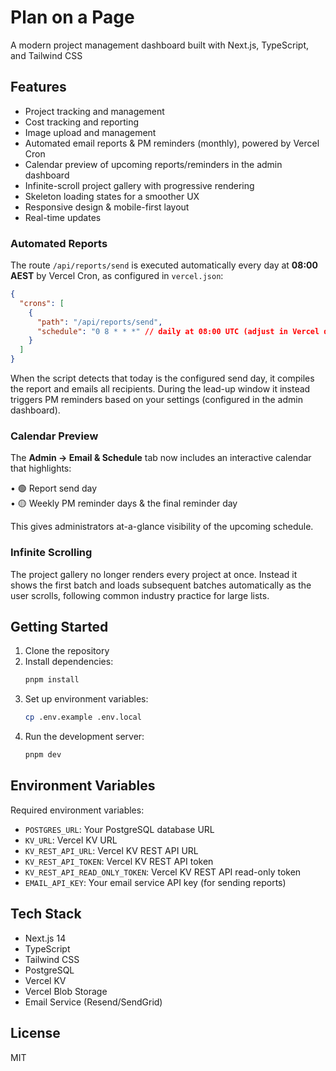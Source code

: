 # Plan on a Page

A modern project management dashboard built with Next.js, TypeScript, and Tailwind CSS

## Features

- Project tracking and management
- Cost tracking and reporting
- Image upload and management
- Automated email reports & PM reminders (monthly), powered by Vercel Cron
- Calendar preview of upcoming reports/reminders in the admin dashboard
- Infinite-scroll project gallery with progressive rendering
- Skeleton loading states for a smoother UX
- Responsive design & mobile-first layout
- Real-time updates

### Automated Reports

The route `/api/reports/send` is executed automatically every day at **08:00 AEST** by Vercel Cron, as configured in `vercel.json`:

```json
{
  "crons": [
    {
      "path": "/api/reports/send",
      "schedule": "0 8 * * *" // daily at 08:00 UTC (adjust in Vercel dashboard if needed)
    }
  ]
}
```

When the script detects that today is the configured send day, it compiles the report and emails all recipients. During the lead-up window it instead triggers PM reminders based on your settings (configured in the admin dashboard).

### Calendar Preview

The **Admin → Email & Schedule** tab now includes an interactive calendar that highlights:

•  🟢  Report send day  
•  🟡  Weekly PM reminder days & the final reminder day

This gives administrators at-a-glance visibility of the upcoming schedule.

### Infinite Scrolling

The project gallery no longer renders every project at once. Instead it shows the first batch and loads subsequent batches automatically as the user scrolls, following common industry practice for large lists.

## Getting Started

1. Clone the repository
2. Install dependencies:
   ```bash
   pnpm install
   ```
3. Set up environment variables:
   ```bash
   cp .env.example .env.local
   ```
4. Run the development server:
   ```bash
   pnpm dev
   ```

## Environment Variables

Required environment variables:
- `POSTGRES_URL`: Your PostgreSQL database URL
- `KV_URL`: Vercel KV URL
- `KV_REST_API_URL`: Vercel KV REST API URL
- `KV_REST_API_TOKEN`: Vercel KV REST API token
- `KV_REST_API_READ_ONLY_TOKEN`: Vercel KV REST API read-only token
- `EMAIL_API_KEY`: Your email service API key (for sending reports)

## Tech Stack

- Next.js 14
- TypeScript
- Tailwind CSS
- PostgreSQL
- Vercel KV
- Vercel Blob Storage
- Email Service (Resend/SendGrid)

## License

MIT
